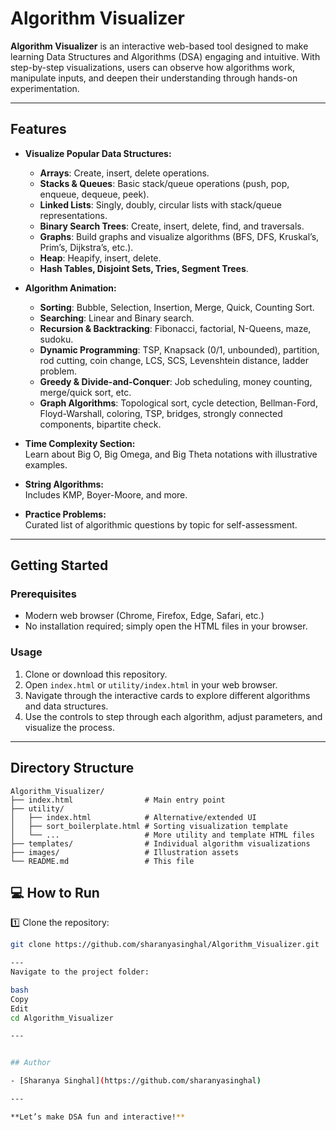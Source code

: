 # Algorithm Visualizer

**Algorithm Visualizer** is an interactive web-based tool designed to make learning Data Structures and Algorithms (DSA) engaging and intuitive. With step-by-step visualizations, users can observe how algorithms work, manipulate inputs, and deepen their understanding through hands-on experimentation.

---

## Features

- **Visualize Popular Data Structures:**
  - **Arrays**: Create, insert, delete operations.
  - **Stacks & Queues**: Basic stack/queue operations (push, pop, enqueue, dequeue, peek).
  - **Linked Lists**: Singly, doubly, circular lists with stack/queue representations.
  - **Binary Search Trees**: Create, insert, delete, find, and traversals.
  - **Graphs**: Build graphs and visualize algorithms (BFS, DFS, Kruskal’s, Prim’s, Dijkstra’s, etc.).
  - **Heap**: Heapify, insert, delete.
  - **Hash Tables, Disjoint Sets, Tries, Segment Trees**.

- **Algorithm Animation:**
  - **Sorting**: Bubble, Selection, Insertion, Merge, Quick, Counting Sort.
  - **Searching**: Linear and Binary search.
  - **Recursion & Backtracking**: Fibonacci, factorial, N-Queens, maze, sudoku.
  - **Dynamic Programming**: TSP, Knapsack (0/1, unbounded), partition, rod cutting, coin change, LCS, SCS, Levenshtein distance, ladder problem.
  - **Greedy & Divide-and-Conquer**: Job scheduling, money counting, merge/quick sort, etc.
  - **Graph Algorithms**: Topological sort, cycle detection, Bellman-Ford, Floyd-Warshall, coloring, TSP, bridges, strongly connected components, bipartite check.

- **Time Complexity Section:**  
  Learn about Big O, Big Omega, and Big Theta notations with illustrative examples.

- **String Algorithms:**  
  Includes KMP, Boyer-Moore, and more.

- **Practice Problems:**  
  Curated list of algorithmic questions by topic for self-assessment.

---

## Getting Started

### Prerequisites

- Modern web browser (Chrome, Firefox, Edge, Safari, etc.)
- No installation required; simply open the HTML files in your browser.

### Usage

1. Clone or download this repository.
2. Open `index.html` or `utility/index.html` in your web browser.
3. Navigate through the interactive cards to explore different algorithms and data structures.
4. Use the controls to step through each algorithm, adjust parameters, and visualize the process.

---

## Directory Structure

```
Algorithm_Visualizer/
├── index.html                # Main entry point
├── utility/
│   ├── index.html            # Alternative/extended UI
│   ├── sort_boilerplate.html # Sorting visualization template
│   └── ...                   # More utility and template HTML files
├── templates/                # Individual algorithm visualizations
├── images/                   # Illustration assets
└── README.md                 # This file
```
## 💻 How to Run
1️⃣ Clone the repository:
```bash
git clone https://github.com/sharanyasinghal/Algorithm_Visualizer.git

---
Navigate to the project folder:

bash
Copy
Edit
cd Algorithm_Visualizer

---


## Author

- [Sharanya Singhal](https://github.com/sharanyasinghal)

---

**Let’s make DSA fun and interactive!**
